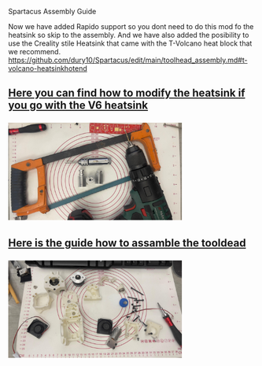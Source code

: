 <p align="left">Spartacus Assembly Guide </p>

Now we have added Rapido support so you dont need to do this mod fo the heatsink so skip to the assembly.
And we have also added the posibility to use the Creality stile Heatsink that came with the T-Volcano heat block that we recommend. 
https://github.com/dury10/Spartacus/edit/main/toolhead_assembly.md#t-volcano-heatsinkhotend



##   <a href="v6_heatsink_mod.md" > Here you can find how to modify the heatsink if you go with the V6 heatsink </a>
###  <a href="v6_heatsink_mod.md" > <img style="max-width: 70%;" src="https://github.com/dury10/Spartacus/blob/main/IMAGES/spartacus_assembly/v6_heatsink_mod/heatsink_mod.jpeg"></a>


##   <a href="toolhead_assembly.md" > Here is the guide how to assamble the tooldead  </a>
###  <a href="toolhead_assembly.md" > <img style="max-width: 70%;" src="https://github.com/dury10/Spartacus/blob/main/IMAGES/spartacus_assembly/1.jpeg"></a>



